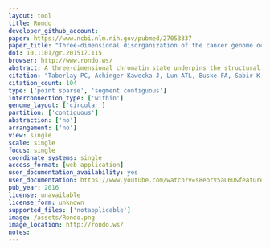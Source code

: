 ```yaml
---
layout: tool 
title: Rondo
developer_github_account: 
paper: https://www.ncbi.nlm.nih.gov/pubmed/27053337
paper_title: "Three-dimensional disorganization of the cancer genome occurs coincident with long-range genetic and epigenetic alterations."
doi: 10.1101/gr.201517.115
browser: http://www.rondo.ws/
abstract: A three-dimensional chromatin state underpins the structural and functional basis of the genome by bringing regulatory elements and genes into close spatial proximity to ensure proper, cell-type-specific gene expression profiles. Here, we performed Hi-C chromosome conformation capture sequencing to investigate how three-dimensional chromatin organization is disrupted in the context of copy-number variation, long-range epigenetic remodeling, and atypical gene expression programs in prostate cancer. We find that cancer cells retain the ability to segment their genomes into megabase-sized topologically associated domains (TADs); however, these domains are generally smaller due to establishment of additional domain boundaries. Interestingly, a large proportion of the new cancer-specific domain boundaries occur at regions that display copy-number variation. Notably, a common deletion on 17p13.1 in prostate cancer spanning the TP53 tumor suppressor locus results in bifurcation of a single TAD into two distinct smaller TADs. Change in domain structure is also accompanied by novel cancer-specific chromatin interactions within the TADs that are enriched at regulatory elements such as enhancers, promoters, and insulators, and associated with alterations in gene expression. We also show that differential chromatin interactions across regulatory regions occur within long-range epigenetically activated or silenced regions of concordant gene activation or repression in prostate cancer. Finally, we present a novel visualization tool that enables integrated exploration of Hi-C interaction data, the transcriptome, and epigenome. This study provides new insights into the relationship between long-range epigenetic and genomic dysregulation and changes in higher-order chromatin interactions in cancer.
citation: "Taberlay PC, Achinger-Kawecka J, Lun ATL, Buske FA, Sabir K, Gould CM, et al. Three-dimensional disorganisation of the cancer genome occurs coincident with long range genetic and epigenetic alterations. Genome Res. genome.cshlp.org; 2016; doi:10.1101/gr.201517.115"
citation_count: 104
type: ['point sparse', 'segment contiguous']
interconnection_type: ['within']
genome_layout: ['circular']
partition: ['contiguous']
abstraction: ['no']
arrangement: ['no']
view: single
scale: single
focus: single
coordinate_systems: single
access_format: [web application]
user_documentation_availability: yes
user_documentation: https://www.youtube.com/watch?v=s8eorV5aL6U&feature=youtu.be
pub_year: 2016
license: unavailable
license_form: unknown
supported_files: ['notapplicable']
image: /assets/Rondo.png
image_location: http://rondo.ws/
notes: 
---
```

